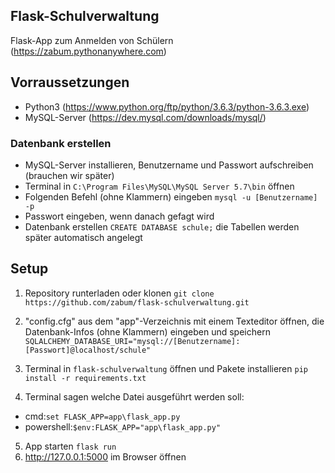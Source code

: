 ## Flask-Schulverwaltung

Flask-App zum Anmelden von Schülern (https://zabum.pythonanywhere.com)

## Vorraussetzungen

- Python3 (https://www.python.org/ftp/python/3.6.3/python-3.6.3.exe)
- MySQL-Server (https://dev.mysql.com/downloads/mysql/)

### Datenbank erstellen

- MySQL-Server installieren, Benutzername und Passwort aufschreiben (brauchen wir später)
- Terminal in ```C:\Program Files\MySQL\MySQL Server 5.7\bin``` öffnen
- Folgenden Befehl (ohne Klammern) eingeben ```mysql -u [Benutzername] -p```
- Passwort eingeben, wenn danach gefagt wird
- Datenbank erstellen ```CREATE DATABASE schule;``` die Tabellen werden später automatisch angelegt

## Setup

1. Repository runterladen oder klonen ```git clone https://github.com/zabum/flask-schulverwaltung.git```

2. "config.cfg" aus dem "app"-Verzeichnis mit einem Texteditor öffnen, die Datenbank-Infos (ohne Klammern) eingeben und speichern
```SQLALCHEMY_DATABASE_URI="mysql://[Benutzername]:[Passwort]@localhost/schule"```

3. Terminal in ```flask-schulverwaltung``` öffnen und Pakete installieren ```pip install -r requirements.txt```

4. Terminal sagen welche Datei ausgeführt werden soll:
- cmd:```set FLASK_APP=app\flask_app.py```
- powershell:```$env:FLASK_APP="app\flask_app.py"```

5. App starten ```flask run```
6. http://127.0.0.1:5000  im Browser öffnen
